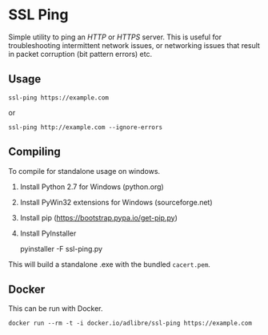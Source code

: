 # SSL Ping

Simple utility to ping an _HTTP_ or _HTTPS_ server. This is useful for troubleshooting intermittent network issues,
or networking issues that result in packet corruption (bit pattern errors) etc.

## Usage

    ssl-ping https://example.com
    
or

    ssl-ping http://example.com --ignore-errors
    
## Compiling

To compile for standalone usage on windows.

1. Install Python 2.7 for Windows (python.org)

2. Install PyWin32 extensions for Windows (sourceforge.net)

3. Install pip (https://bootstrap.pypa.io/get-pip.py)

4. Install PyInstaller

    pyinstaller -F ssl-ping.py
    
This will build a standalone .exe with the bundled `cacert.pem`.

## Docker

This can be run with Docker.

    docker run --rm -t -i docker.io/adlibre/ssl-ping https://example.com
